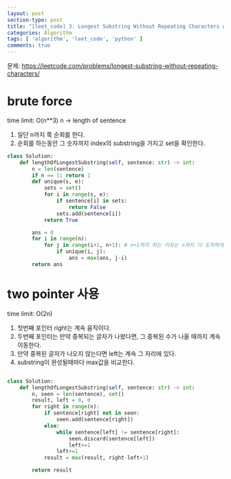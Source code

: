 ```yaml
---
layout: post
section-type: post
title: "[leet_code] 3. Longest Substring Without Repeating Characters with python3"
categories: Algorithm
tags: [ 'algorithm', 'leet_code', 'python' ]
comments: true
---
```


문제: https://leetcode.com/problems/longest-substring-without-repeating-characters/  
# brute force

time limit: O(n**3) n -> length of sentence  
1.  일단 n까지 쭉 순회를 한다.  
2. 순회를 하는동안 그 숫자까지 index의 substring을 가지고 set을 확인한다.  

``` python
class Solution:
    def lengthOfLongestSubstring(self, sentence: str) -> int:
        n = len(sentence)
        if n == 1: return 1
        def unique(s, e):
            sets = set()
            for i in range(s, e):
                if sentence[i] in sets:
                    return False
                sets.add(sentence[i])
            return True

        ans = 0
        for i in range(n):
            for j in range(i+1, n+1): # n+1까지 하는 이유는 n까지 다 도착하게 하기 위해서이다?
                if unique(i, j):
                    ans = max(ans, j-i)
        return ans
```


# two pointer 사용  

time limit: O(2n)  
1. 첫번째 포인터 right는 계속 움직이다.  
2. 두번째 포인터는 만약 중복되는 글자가 나왔다면, 그 중복된 수가 나올 때까지 계속 이동한다.  
3. 만약 중복된 글자가 나오지 않는다면 left는 계속 그 자리에 있다.  
4. substring이 완성될때마다 max값을 비교한다.  

``` python

class Solution:
    def lengthOfLongestSubstring(self, sentence: str) -> int:
        n, seen = len(sentence), set()
        result, left = 0, 0
        for right in range(n):
            if sentence[right] not in seen:
                seen.add(sentence[right])
            else:
                while sentence[left] != sentence[right]:
                    seen.discard(sentence[left])
                    left+=1
                left+=1
            result = max(result, right-left+1)

        return result   
```
